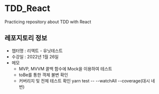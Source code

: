 # TDD_React
Practicing repository about TDD with React

## 레포지토리 정보
- 챕터명 : 리액트 - 유닛테스트			
- 수강일 : 2022년 1월 26일	
- 메모
  - MVP, MVVM	콜백 함수에 Mock을 이용하여 테스트
  - toBe를 통한 객체 불변 확인
  - 커버리지 및 전체 테스트 확인 yarn test -- --watchAll --coverage(대시 네번)
